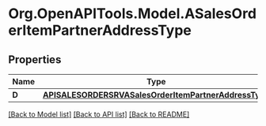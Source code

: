 # Org.OpenAPITools.Model.ASalesOrderItemPartnerAddressType

## Properties

Name | Type | Description | Notes
------------ | ------------- | ------------- | -------------
**D** | [**APISALESORDERSRVASalesOrderItemPartnerAddressType**](APISALESORDERSRVASalesOrderItemPartnerAddressType.md) |  | [optional] 

[[Back to Model list]](../README.md#documentation-for-models) [[Back to API list]](../README.md#documentation-for-api-endpoints) [[Back to README]](../README.md)

